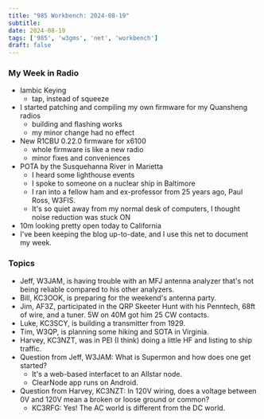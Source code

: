 ```yaml
---
title: "985 Workbench: 2024-08-19"
subtitle:
date: 2024-08-19
tags: ['985', 'w3gms', 'net', 'workbench']
draft: false
---
```


### My Week in Radio

- Iambic Keying
  - tap, instead of squeeze
- I started patching and compiling my own firmware for my Quansheng radios
  - building and flashing works
  - my minor change had no effect
- New R1CBU 0.22.0 firmware for x6100
  - whole firmware is like a new radio
  - minor fixes and conveniences
- POTA by the Susquehanna River in Marietta
  - I heard some lighthouse events
  - I spoke to someone on a nuclear ship in Baltimore
  - I ran into a fellow ham and ex-professor from 25 years ago, Paul Ross, W3FIS.
  - It's so quiet away from my normal desk of computers,
    I thought noise reduction was stuck ON
- 10m looking pretty open today to California
- I've been keeping the blog up-to-date,
  and I use this net to document my week.


### Topics

- Jeff, W3JAM, is having trouble with an MFJ antenna analyzer
  that's not being reliable compared to his other analyzers.
- Bill, KC3OOK, is preparing for the weekend's antenna party.
- Jim, AF3Z, participated in the QRP Skeeter Hunt
  with his Penntech, 68ft of wire, and a tuner.
  5W on 40M got him 25 CW contacts.
- Luke, KC3SCY, is building a transmitter from 1929.
- Tim, W3QP, is planning some hiking and SOTA in Virginia.
- Harvey, KC3NZT, was in PEI (I think) doing a little HF
  and listing to ship traffic.
- Question from Jeff, W3JAM: What is Supermon and how does one get started?
  - It's a web-based interfacet to an Allstar node.
  - ClearNode app runs on Android.
- Question from Harvey, KC3NZT: In 120V wiring,
  does a voltage between 0V and 120V mean a broken or loose ground or common?
  - KC3RFG: Yes! The AC world is different from the DC world.

<!--more-->
